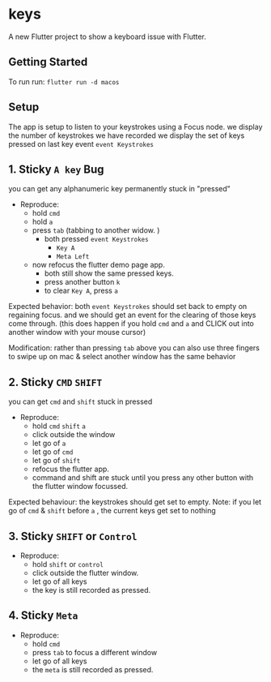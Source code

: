 # keys

A new Flutter project to show a keyboard issue with Flutter.

## Getting Started

To run run: `flutter run -d macos`

## Setup

The app is setup to listen to your keystrokes using a Focus node.
we display the number of keystrokes we have recorded
we display the set of keys pressed on last key event `event Keystrokes`

## 1. Sticky `A key` Bug

you can get any alphanumeric key permanently stuck in "pressed"

* Reproduce:
  * hold `cmd`
  * hold `a`
  * press `tab` (tabbing to another widow. )
    * both pressed `event Keystrokes`
      * `Key A`
      * `Meta Left`
  * now refocus the flutter demo page app.
    * both still show the same pressed keys.
    * press another button `k`
    * to clear `Key A`, press `a`

Expected behavior: both `event Keystrokes` should set back to empty on regaining focus. and we should get an event for the clearing of those keys come through.
(this does happen if you hold `cmd` and `a` and CLICK out into another window with your mouse cursor)

Modification: rather than pressing `tab` above you can also use three fingers to swipe up on mac & select another window has the same behavior

## 2. Sticky `CMD` `SHIFT`

you can get `cmd` and `shift` stuck in pressed

* Reproduce:
  * hold `cmd` `shift` `a`
  * click outside the window
  * let go of `a`
  * let go of `cmd`
  * let go of `shift`
  * refocus the flutter app.
  * command and shift are stuck until you press any other button with the flutter window focussed.

Expected behaviour: the keystrokes should get set to empty.
Note: if you let go of `cmd` & `shift` before `a` , the current keys get set to nothing

## 3. Sticky `SHIFT` or `Control`

* Reproduce:
  * hold `shift` or `control`
  * click outside the flutter window.
  * let go of all keys
  * the key is still recorded as pressed.

## 4. Sticky `Meta`

* Reproduce:
  * hold `cmd`
  * press `tab` to focus a different window
  * let go of all keys
  * the `meta` is still recorded as pressed.
